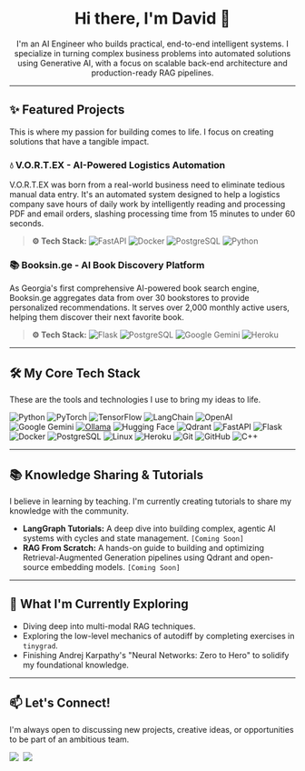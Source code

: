 <!-- 
Hi there! This is your new README. The most important thing you can do now is create the visual assets.
1.  **Banner:** Use Canva or Figma to create a header image (1280x400px is a good size).
2.  **Project GIFs:** Use a tool like ScreenToGif or Kap to record short, looping videos of your projects in action. This is the most impactful part!
-->

<h1 align="center">Hi there, I'm David 👋</h1>
<p align="center">
  I'm an AI Engineer who builds practical, end-to-end intelligent systems. I specialize in turning complex business problems into automated solutions using Generative AI, with a focus on scalable back-end architecture and production-ready RAG pipelines. 
</p>

<!-- <p align="center">
  <a href="[YOUR_PORTFOLIO_WEBSITE_URL]"><img src="https://img.shields.io/badge/Portfolio-Website-blue?style=for-the-badge&logo=google-chrome" /></a>&nbsp;
  <a href="[YOUR_LINKEDIN_URL]"><img src="https://img.shields.io/badge/LinkedIn-Profile-blue?style=for-the-badge&logo=linkedin" /></a>&nbsp;
  <a href="[LINK_TO_YOUR_CV_PDF]"><img src="https://img.shields.io/badge/Download-CV-green?style=for-the-badge&logo=adobe-acrobat-reader" /></a>
</p> -->

---

## ✨ Featured Projects
This is where my passion for building comes to life. I focus on creating solutions that have a tangible impact.

### 💧 V.O.R.T.EX - AI-Powered Logistics Automation
V.O.R.T.EX was born from a real-world business need to eliminate tedious manual data entry. It's an automated system designed to help a logistics company save hours of daily work by intelligently reading and processing PDF and email orders, slashing processing time from 15 minutes to under 60 seconds.

> **⚙️ Tech Stack:**
> ![FastAPI](https://img.shields.io/badge/FastAPI-005571?style=for-the-badge&logo=fastapi)
> ![Docker](https://img.shields.io/badge/Docker-2496ED?style=for-the-badge&logo=docker&logoColor=white)
> ![PostgreSQL](https://img.shields.io/badge/PostgreSQL-4169E1?style=for-the-badge&logo=postgresql&logoColor=white)
> ![Python](https://img.shields.io/badge/Python-3776AB?style=for-the-badge&logo=python&logoColor=white)


### 📚 Booksin.ge - AI Book Discovery Platform
As Georgia's first comprehensive AI-powered book search engine, Booksin.ge aggregates data from over 30 bookstores to provide personalized recommendations. It serves over 2,000 monthly active users, helping them discover their next favorite book.

> **⚙️ Tech Stack:**
> ![Flask](https://img.shields.io/badge/Flask-000000?style=for-the-badge&logo=flask&logoColor=white)
> ![PostgreSQL](https://img.shields.io/badge/PostgreSQL-4169E1?style=for-the-badge&logo=postgresql&logoColor=white)
> ![Google Gemini](https://img.shields.io/badge/Google%20Gemini-4A80F5?style=for-the-badge&logo=google&logoColor=white)
> ![Heroku](https://img.shields.io/badge/Heroku-430098?style=for-the-badge&logo=heroku&logoColor=white)


---

## 🛠️ My Core Tech Stack
These are the tools and technologies I use to bring my ideas to life.

![Python](https://img.shields.io/badge/Python-3776AB?style=for-the-badge&logo=python&logoColor=white)
![PyTorch](https://img.shields.io/badge/PyTorch-%23EE4C2C.svg?style=for-the-badge&logo=PyTorch&logoColor=white)
![TensorFlow](https://img.shields.io/badge/TensorFlow-%23FF6F00.svg?style=for-the-badge&logo=TensorFlow&logoColor=white)
![LangChain](https://img.shields.io/badge/LangChain-008653?style=for-the-badge&logo=LangChain&logoColor=white)
![OpenAI](https://img.shields.io/badge/OpenAI-412991?style=for-the-badge&logo=openai&logoColor=white)
![Google Gemini](https://img.shields.io/badge/Google%20Gemini-4A80F5?style=for-the-badge&logo=google&logoColor=white)
[![Ollama](https://img.shields.io/badge/Ollama-fff?style=for-the-badge&logo=ollama&logoColor=000)](#)
![Hugging Face](https://img.shields.io/badge/%F0%9F%A4%97%20Hugging%20Face-FFD21E?style=for-the-badge&logo=huggingface&logoColor=black)
![Qdrant](https://img.shields.io/badge/Qdrant-AC1431?style=for-the-badge&logo=qdrant&logoColor=white)
![FastAPI](https://img.shields.io/badge/FastAPI-005571?style=for-the-badge&logo=fastapi)
![Flask](https://img.shields.io/badge/Flask-000000?style=for-the-badge&logo=flask&logoColor=white)
![Docker](https://img.shields.io/badge/Docker-2496ED?style=for-the-badge&logo=docker&logoColor=white)
![PostgreSQL](https://img.shields.io/badge/PostgreSQL-4169E1?style=for-the-badge&logo=postgresql&logoColor=white)
![Linux](https://img.shields.io/badge/Linux-FCC624?style=for-the-badge&logo=linux&logoColor=black)
![Heroku](https://img.shields.io/badge/Heroku-430098?style=for-the-badge&logo=heroku&logoColor=white)
![Git](https://img.shields.io/badge/Git-F05032?style=for-the-badge&logo=git&logoColor=white)
![GitHub](https://img.shields.io/badge/GitHub-181717?style=for-the-badge&logo=github&logoColor=white)
![C++](https://img.shields.io/badge/C%2B%2B-00599C?style=for-the-badge&logo=c%2B%2B&logoColor=white)

---

## 📚 Knowledge Sharing & Tutorials
I believe in learning by teaching. I'm currently creating tutorials to share my knowledge with the community.

- **LangGraph Tutorials:** A deep dive into building complex, agentic AI systems with cycles and state management. `[Coming Soon]`
- **RAG From Scratch:** A hands-on guide to building and optimizing Retrieval-Augmented Generation pipelines using Qdrant and open-source embedding models. `[Coming Soon]`

---

## 🌱 What I'm Currently Exploring

- Diving deep into multi-modal RAG techniques.
- Exploring the low-level mechanics of autodiff by completing exercises in `tinygrad`.
- Finishing Andrej Karpathy's "Neural Networks: Zero to Hero" to solidify my foundational knowledge.

---

## 📫 Let's Connect!
I'm always open to discussing new projects, creative ideas, or opportunities to be part of an ambitious team.

<p align="left">
  <a href="mailto:[YOUR_EMAIL]"><img src="https://img.shields.io/badge/Email-Contact_Me-red?style=for-the-badge&logo=gmail" /></a>&nbsp;
  <a href="[YOUR_LINKEDIN_URL]"><img src="https://img.shields.io/badge/LinkedIn-Connect-blue?style=for-the-badge&logo=linkedin" /></a>
</p>
